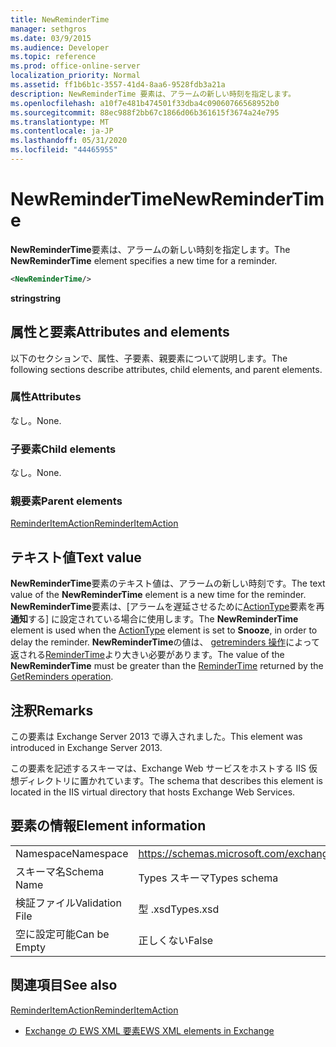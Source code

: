 ```yaml
---
title: NewReminderTime
manager: sethgros
ms.date: 03/9/2015
ms.audience: Developer
ms.topic: reference
ms.prod: office-online-server
localization_priority: Normal
ms.assetid: ff1b6b1c-3557-41d4-8aa6-9528fdb3a21a
description: NewReminderTime 要素は、アラームの新しい時刻を指定します。
ms.openlocfilehash: a10f7e481b474501f33dba4c09060766568952b0
ms.sourcegitcommit: 88ec988f2bb67c1866d06b361615f3674a24e795
ms.translationtype: MT
ms.contentlocale: ja-JP
ms.lasthandoff: 05/31/2020
ms.locfileid: "44465955"
---
```

# <a name="newremindertime"></a><span data-ttu-id="4328d-103">NewReminderTime</span><span class="sxs-lookup"><span data-stu-id="4328d-103">NewReminderTime</span></span>

<span data-ttu-id="4328d-104">**NewReminderTime**要素は、アラームの新しい時刻を指定します。</span><span class="sxs-lookup"><span data-stu-id="4328d-104">The **NewReminderTime** element specifies a new time for a reminder.</span></span> 
  
```XML
<NewReminderTime/>
```

 <span data-ttu-id="4328d-105">**string**</span><span class="sxs-lookup"><span data-stu-id="4328d-105">**string**</span></span>
## <a name="attributes-and-elements"></a><span data-ttu-id="4328d-106">属性と要素</span><span class="sxs-lookup"><span data-stu-id="4328d-106">Attributes and elements</span></span>

<span data-ttu-id="4328d-107">以下のセクションで、属性、子要素、親要素について説明します。</span><span class="sxs-lookup"><span data-stu-id="4328d-107">The following sections describe attributes, child elements, and parent elements.</span></span>
  
### <a name="attributes"></a><span data-ttu-id="4328d-108">属性</span><span class="sxs-lookup"><span data-stu-id="4328d-108">Attributes</span></span>

<span data-ttu-id="4328d-109">なし。</span><span class="sxs-lookup"><span data-stu-id="4328d-109">None.</span></span>
  
### <a name="child-elements"></a><span data-ttu-id="4328d-110">子要素</span><span class="sxs-lookup"><span data-stu-id="4328d-110">Child elements</span></span>

<span data-ttu-id="4328d-111">なし。</span><span class="sxs-lookup"><span data-stu-id="4328d-111">None.</span></span>
  
### <a name="parent-elements"></a><span data-ttu-id="4328d-112">親要素</span><span class="sxs-lookup"><span data-stu-id="4328d-112">Parent elements</span></span>

[<span data-ttu-id="4328d-113">ReminderItemAction</span><span class="sxs-lookup"><span data-stu-id="4328d-113">ReminderItemAction</span></span>](reminderitemaction.md)
  
## <a name="text-value"></a><span data-ttu-id="4328d-114">テキスト値</span><span class="sxs-lookup"><span data-stu-id="4328d-114">Text value</span></span>

<span data-ttu-id="4328d-115">**NewReminderTime**要素のテキスト値は、アラームの新しい時刻です。</span><span class="sxs-lookup"><span data-stu-id="4328d-115">The text value of the **NewReminderTime** element is a new time for the reminder.</span></span> <span data-ttu-id="4328d-116">**NewReminderTime**要素は、[アラームを遅延させるために[ActionType](actiontype-reminderactiontype.md)要素を再**通知**する] に設定されている場合に使用します。</span><span class="sxs-lookup"><span data-stu-id="4328d-116">The **NewReminderTime** element is used when the [ActionType](actiontype-reminderactiontype.md) element is set to **Snooze**, in order to delay the reminder.</span></span> <span data-ttu-id="4328d-117">**NewReminderTime**の値は、 [getreminders 操作](getreminders-operation.md)によって返される[ReminderTime](remindertime.md)より大きい必要があります。</span><span class="sxs-lookup"><span data-stu-id="4328d-117">The value of the **NewReminderTime** must be greater than the [ReminderTime](remindertime.md) returned by the [GetReminders operation](getreminders-operation.md).</span></span>
  
## <a name="remarks"></a><span data-ttu-id="4328d-118">注釈</span><span class="sxs-lookup"><span data-stu-id="4328d-118">Remarks</span></span>

<span data-ttu-id="4328d-119">この要素は Exchange Server 2013 で導入されました。</span><span class="sxs-lookup"><span data-stu-id="4328d-119">This element was introduced in Exchange Server 2013.</span></span>
  
<span data-ttu-id="4328d-120">この要素を記述するスキーマは、Exchange Web サービスをホストする IIS 仮想ディレクトリに置かれています。</span><span class="sxs-lookup"><span data-stu-id="4328d-120">The schema that describes this element is located in the IIS virtual directory that hosts Exchange Web Services.</span></span>
  
## <a name="element-information"></a><span data-ttu-id="4328d-121">要素の情報</span><span class="sxs-lookup"><span data-stu-id="4328d-121">Element information</span></span>

|||
|:-----|:-----|
|<span data-ttu-id="4328d-122">Namespace</span><span class="sxs-lookup"><span data-stu-id="4328d-122">Namespace</span></span>  <br/> |https://schemas.microsoft.com/exchange/services/2006/types  <br/> |
|<span data-ttu-id="4328d-123">スキーマ名</span><span class="sxs-lookup"><span data-stu-id="4328d-123">Schema Name</span></span>  <br/> |<span data-ttu-id="4328d-124">Types スキーマ</span><span class="sxs-lookup"><span data-stu-id="4328d-124">Types schema</span></span>  <br/> |
|<span data-ttu-id="4328d-125">検証ファイル</span><span class="sxs-lookup"><span data-stu-id="4328d-125">Validation File</span></span>  <br/> |<span data-ttu-id="4328d-126">型 .xsd</span><span class="sxs-lookup"><span data-stu-id="4328d-126">Types.xsd</span></span>  <br/> |
|<span data-ttu-id="4328d-127">空に設定可能</span><span class="sxs-lookup"><span data-stu-id="4328d-127">Can be Empty</span></span>  <br/> |<span data-ttu-id="4328d-128">正しくない</span><span class="sxs-lookup"><span data-stu-id="4328d-128">False</span></span>  <br/> |
   
## <a name="see-also"></a><span data-ttu-id="4328d-129">関連項目</span><span class="sxs-lookup"><span data-stu-id="4328d-129">See also</span></span>



[<span data-ttu-id="4328d-130">ReminderItemAction</span><span class="sxs-lookup"><span data-stu-id="4328d-130">ReminderItemAction</span></span>](reminderitemaction.md)


- [<span data-ttu-id="4328d-131">Exchange の EWS XML 要素</span><span class="sxs-lookup"><span data-stu-id="4328d-131">EWS XML elements in Exchange</span></span>](ews-xml-elements-in-exchange.md)

